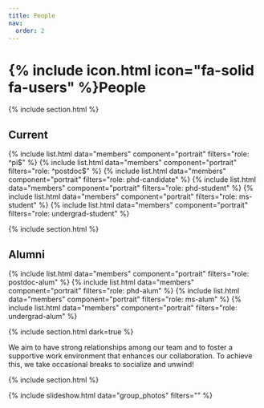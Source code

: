```yaml
---
title: People
nav:
  order: 2
---
```


# {% include icon.html icon="fa-solid fa-users" %}People

{% include section.html %}
## Current

{% include list.html data="members" component="portrait" filters="role: ^pi$" %}
{% include list.html data="members" component="portrait" filters="role: ^postdoc$" %}
{% include list.html data="members" component="portrait" filters="role: phd-candidate" %}
{% include list.html data="members" component="portrait" filters="role: phd-student" %}
{% include list.html data="members" component="portrait" filters="role: ms-student" %}
{% include list.html data="members" component="portrait" filters="role: undergrad-student" %}

{% include section.html %}
## Alumni

{% include list.html data="members" component="portrait" filters="role: postdoc-alum" %}
{% include list.html data="members" component="portrait" filters="role: phd-alum" %}
{% include list.html data="members" component="portrait" filters="role: ms-alum" %}
{% include list.html data="members" component="portrait" filters="role: undergrad-alum" %}

{% include section.html dark=true %}

We aim to have strong relationships among our team and to foster a supportive
work environment that enhances our collaboration. To achieve this, we take
occasional breaks to socialize and unwind!  

{% include section.html %}

{% include slideshow.html data="group_photos" filters="" %}
